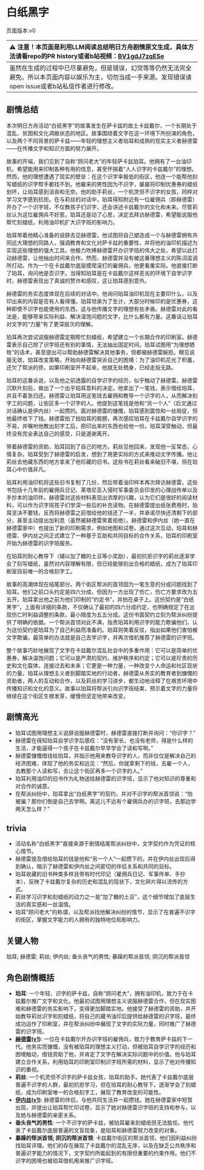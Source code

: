 # 白纸黑字
页面版本:v0
 

| :warning: 注意！本页面是利用LLM阅读总结明日方舟剧情原文生成，具体方法请看repo的PR history或者b站视频：[BV1gdJ7zqESe](https://www.bilibili.com/video/BV1gdJ7zqESe/)         |
|:----------------------------|
| 虽然在生成的过程中已尽量避免，但是错误，幻觉等等仍然无法完全避免。所以本页面内容以娱乐为主，切勿当成一手来源。发现错误请open issue或者b站私信作者进行修改。|



## 剧情总结
本次明日方舟活动“白纸黑字”的故事发生在萨卡兹的故土卡兹戴尔，一个长期处于混乱、贫困和文化凋敝状态的地区。故事围绕着文字在这一环境下所扮演的角色，以及两个不同背景的萨卡兹——年轻的理想主义者珀耳和成熟的现实主义者赫德雷——在传播文字和知识方面的努力展开。

故事的开端，我们见到了自称“顾问老大”的年轻萨卡兹珀耳。他拥有了一台油印机，希望能用来印制各种有用的信息，甚至怀揣着“人人识字的卡兹戴尔”的理想。然而，他的理想遭遇了现实的壁垒：在这个识字率极低的街区，他连一个能帮他刻写蜡纸的识字帮手都找不到。他雇来的男性因为不识字，屡屡将印制优惠券的蜡纸划坏，让珀耳感到沮丧和无奈。他的助手莉丝，一个机灵但不识字的女孩，同样对学习文字感到抗拒。在与莉丝的对话中，珀耳得知附近有一位雇佣兵（即赫德雷）开办了一个识字班，不仅教孩子们识字，还会讲述卡兹戴尔的文化和未来。尽管莉丝认为这位雇佣兵不好惹，珀耳还是动了心思，决定去拜访赫德雷，希望能说服他帮忙刻蜡纸，利用油印机扩大识字班的影响力。

珀耳带着他精心准备的说辞去见赫德雷。他试图将自己塑造成一个与赫德雷拥有共同远大理想的同路人，强调教育和文化对萨卡兹的重要性，并将他的油印机描述为实现这些理想的强大工具。他极力吹捧赫德雷开办识字班的伟大之处，希望以此打动赫德雷，让他抽出时间来合作。然而，赫德雷并没有被这番理想主义的陈词滥调所打动。作为一个在卡兹戴尔底层摸爬滚打的雇佣兵，他更看重实际。他直接打断了珀耳，询问他是否识字。当得知珀耳是在卡兹戴尔这样恶劣的环境下自学识字时，赫德雷表现出了真诚的赞许和感叹，这让珀耳感到意外。

赫德雷的务实态度体现在后续的对话中。他询问珀耳油印机现在主要印什么，以及印出来的内容是否有人看得懂。珀耳坦承为了生计，大部分时候印的是优惠券，这种即使不识字也能使用的东西，这与他传播文字的理想有些矛盾。赫德雷对此的看法是，能够带来实际利益、解决温饱问题的文字，比什么都有力量。这番话让珀耳对文字的“力量”有了更深层次的理解。

珀耳再次尝试说服赫德雷定期帮忙刻蜡纸，希望建立一个长期合作的印刷室。赫德雷表示自己除了识字班还有别的事情，无法抽出固定时间。珀耳试图用“为理想牺牲”的话术，甚至提出可以帮助赫德雷解决其他事务，但都被赫德雷婉拒。眼见说服无效，珀耳改变策略，开始向赫德雷哭诉自己的困境：为了油印机花光了积蓄，还欠了帮派的债，如果印刷室开不起来，他就无处栖身，已经走投无路。

珀耳的这番诉说，以及他之前透露的自学识字的经历，似乎触动了赫德雷。赫德雷沉默片刻后，做出了一个出乎珀耳意料的决定。他拿出了一笔钱，表示借给珀耳，并且不着急归还。赫德雷让珀耳用这笔钱去雇佣和教导一个识字的人，从而解决刻字工的问题，让街区多一个识字的人。他提到这笔钱是他和“另一个人”（后文通过对话确认是伊内丝）一起攒的。面对赫德雷的慷慨，珀耳感到震惊和一丝局促，但他最终收下了钱。赫德雷拍了拍珀耳的肩膀，再次感叹珀耳在卡兹戴尔自学识字的不易，并嘱咐他教出刻字工后，把印出来的东西也给他一份。珀耳深受触动，但最终没有完全表达自己的感受，只是道谢离开。

带着赫德雷的资助，珀耳回到了自己的地方。莉丝见他回来，发现他一反常态，心情复杂。珀耳受到了赫德雷的启发，想到了用更实际的方式来推动文字传播。他让莉丝去他藏东西的地方拿来了他珍藏的旧书。这些书在莉丝看来破旧不堪，但在珀耳心中价值非凡。

珀耳利用油印机将这些旧书复制了几份，然后带着油印样本再次拜访赫德雷。这些书包括十几年前的雇佣兵日记、莱塔尼亚入侵时军事委员会印发的心理战传单以及手抄本的油印件。赫德雷对这些材料表现出浓厚的兴趣，认为它们是很好的阅读材料，可以作为识字班孩子们学深一些后的补充读物。在赫德雷提出纸张费用时，珀耳坚决不要钱，反而将赫德雷之前借给他的钱还了一半，并承诺尽快还清剩下的部分，甚至主动提出加利息（虽然被赫德雷笑着拒绝）。赫德雷和伊内丝（她一直在赫德雷家中）也提出了新的印刷需求，例如地图和试卷。通过这次互动，珀耳和赫德雷、伊内丝之间正式建立了一种基于互助和共同目标的合作关系，珀耳的印刷室开始为赫德雷的识字班服务。

在珀耳的耐心教导下（辅以加了糖的土豆等小奖励），最初抗拒识字的莉丝逐渐学会了刻写蜡纸，虽然对内容理解有限，但已经能够刻出合格的蜡纸，成为了珀耳印刷室目前唯一的合格刻字工。

故事的高潮体现在结尾部分。两个街区帮派的首领因为一笔生意的分成问题找到了珀耳。他们之前口头约定是四六分成，但因为一方出现了伤亡，伤亡方要求改为五五开。珀耳拿出他之前为他们印制的“约定书”，并拍在桌子上。这份契约是“白纸黑字”，上面有详细的条款，不仅确认了最初的四六分成约定，也明确规定了在出现伤亡时利益调整的条款，最小限度为五五分成。这份书面契约立刻为帮派纠纷提供了明确的依据。一个帮派首领对此不满，指责珀耳利用识字的能力欺骗他们，认为这份契约是珀耳为了自己利益而准备的。珀耳则笑着反驳，指出如果他们害怕被文字欺骗，最简单的办法就是自己去学识字，并再次借机推荐了赫德雷的识字班。

整个故事巧妙地展现了文字在卡兹戴尔混乱社会中的多重作用：它可以是简单的优惠券，解决温饱问题；它可以是严肃的契约，维护秩序和约定；它可以是珍贵的历史和文化载体，连接过去和未来；它更是一种力量，一种改变个人命运和社区现状的力量。珀耳从理想主义者到脚踏实地的行动者，赫德雷从务实的教育者到慷慨的资助者，两人的互动和合作，以及莉丝的学习进步，都生动地诠释了在艰苦环境中传播知识和文化的意义。故事以珀耳将帮派引向识字班结束，预示着文字的力量将继续在这个街区生根发芽，缓慢但坚定地带来改变。
## 剧情高光
*   珀耳试图用理想主义说辞说服赫德雷时，赫德雷直接打断并询问：“你识字？”
*   赫德雷在得知珀耳自学识字后感叹：“没有家长，也没有老师，得是什么样的生活，才能逼得一个孩子在卡兹戴尔早早学会了读和写啊。”
*   赫德雷慷慨借钱给珀耳，并指示他用来教导识字的人，而非仅仅是解决自己的经济困难，体现了他的务实和远见：“然后，你就拿剩下的钱，去雇一个人，去教那个人读和写，去让这个街区再多一个识字的人。”
*   珀耳利用油印的旧书作为礼物送给赫德雷的识字班，显示了他对知识的尊重和对合作的诚意。
*   在帮派纠纷中，珀耳拿出“白纸黑字”的契约，并对不识字的帮派首领说：“怕被骗？那你们倒是自己去学啊。离这儿不远有个雇佣兵办的识字班，去那边学两天怎么样？”
## trivia
*   活动名称“白纸黑字”直接来源于剧情结尾帮派纠纷中，文字契约作为凭证的核心情节。
*   赫德雷提及借给珀耳的钱是他和“另一个人”一起攒下的，并在伊内丝出现后得到确认，暗示了赫德雷和伊内丝之间密切的伴侣关系和共同的目标。
*   珀耳收藏的旧书种类多样且带有时代印记（雇佣兵日记、军事传单、手抄本），反映了卡兹戴尔复杂的历史和混乱的现状下，文化碎片得以流传的方式。
*   莉丝学习识字和刻蜡纸的动力之一是“加了糖的土豆”，这个细节增加了底层生活的真实感和一丝温情。
*   珀耳“顾问老大”的称谓，以及帮派找他解决纠纷的情节，显示了在普遍不识字的街区，掌握文字能力的人拥有的独特地位和影响力。
## 关键人物
珀耳; 赫德雷; 莉丝; 伊内丝; 垂头丧气的男性; 暴躁的帮派首领; 阴沉的帮派首领
## 角色剧情概括
-   **珀耳**: 一个年轻、识字的萨卡兹，自称“顾问老大”，拥有油印机，致力于在卡兹戴尔推广文字和文化。他最初试图用理想主义说服赫德雷合作，但在现实困难和赫德雷的务实影响下，变得更加脚踏实地。他接受了赫德雷的资助，并开始教导莉丝识字和刻蜡纸，将自己的藏书油印后提供给赫德雷的识字班，最终成功运作了印刷室，并在帮派纠纷中展现了文字的实际力量，同时推广了赫德雷的识字班。
-   **[赫德雷](../char_v3/char_4088_hodrer.md)([v1](../chars/char_4088_hodrer.md))**: 一位在卡兹戴尔开办识字班的雇佣兵，致力于教育萨卡兹的下一代。他务实而慷慨，没有被珀耳的理想主义打动，但被珀耳自学识字的经历和困境触动，借钱资助了他，并肯定了文字在解决实际问题中的价值。他与珀耳建立合作关系，利用珀耳的印刷室印制识字班所需的材料，显示了他对传播知识的重视。
-   **莉丝**: 一个机灵但不识字的萨卡兹女孩，珀耳的助手。她代表了卡兹戴尔底层普遍不识字的人群，最初抗拒学习，但在珀耳的耐心教导下，逐渐学会了刻蜡纸，成为印刷室唯一的合格刻字工，展现了教育改变的可能性。
-   **[伊内丝](../char_v3/char_4087_ines.md)([v1](../chars/char_4087_ines.md))**: 赫德雷的伴侣，与他共同生活并一起攒钱。她在赫德雷家中短暂出现，并提出让珀耳帮忙印试卷，显示了她对赫德雷识字班的支持和参与，以及她与赫德雷的亲密关系。
-   **垂头丧气的男性**: 一个不识字的萨卡兹，被珀耳雇来刻蜡纸但无法胜任。他代表了卡兹戴尔底层普遍的文盲现象，是珀耳和赫德雷努力改变的对象。
-   **暴躁的帮派首领; 阴沉的帮派首领**: 卡兹戴尔街区的帮派首领，他们因利益纠纷找珀耳评理。他们的存在展现了卡兹戴尔的混乱无序，以及在缺乏公共秩序和普遍识字能力的情况下，文字契约所能起到的有限但重要的约束作用。他们不识字的困境也被珀耳借机用来推广识字班。